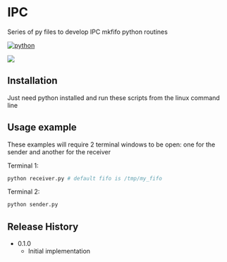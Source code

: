 # IPC
Series of py files to develop IPC mkfifo python routines

[![python](https://img.shields.io/badge/Python-3.9-3776AB.svg?style=flat&logo=python&logoColor=white)](https://www.python.org)

![](header.png)

## Installation

Just need python installed and run these scripts from the linux command line

## Usage example

These examples will require 2 terminal windows to be open: one for the sender and another for the receiver

Terminal 1:
```sh
python receiver.py # default fifo is /tmp/my_fifo
```
Terminal 2:
```sh
python sender.py
```

## Release History

* 0.1.0
    * Initial implementation
